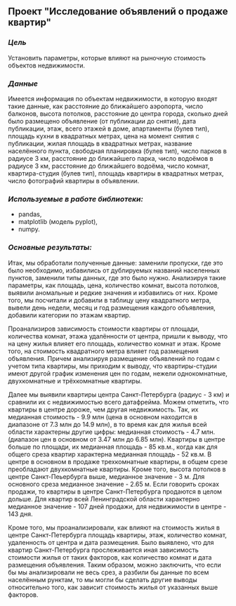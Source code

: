 ## Проект "Исследование объявлений о продаже квартир"
### _Цель_
Установить параметры, которые влияют на рыночную стоимость объектов недвижимости.
### _Данные_
Имеется информация по объектам недвижимости, в которую входят такие данные, как расстояние до ближайшего аэропорта, число балконов, высота потолков, расстояние до центра города, сколько дней было размещено объявление (от публикации до снятия), дата публикации, этаж, всего этажей в доме, апартаменты (булев тип), площадь кухни в квадратных метрах, цена на момент снятия с публикации, жилая площадь в квадратных метрах, название населённого пункта, свободная планировка (булев тип), число парков в радиусе 3 км, расстояние до ближайшего парка, число водоёмов в радиусе 3 км, расстояние до ближайшего водоёма, число комнат, квартира-студия (булев тип), площадь квартиры в квадратных метрах, число фотографий квартиры в объявлении.

### _Используемые в работе библиотеки:_
- pandas,
- matplotlib (модель pyplot),
- numpy.

### _Основные результаты:_
Итак, мы обработали полученные данные: заменили пропуски, где это было необходимо, избавились от дублируемых названий населенных пунктов, заменили типы данных, где это было нужно. Анализируя такие параметры, как площадь, цена, количество комнат, высота потолков, выявили аномальные и редкие значения и избавились от них. Кроме того, мы посчитали и добавили в таблицу цену квадратного метра, вывели день недели, месяц и год размещения каждого объявления, добавили категории по этажам квартир.

Проанализиров зависимость стоимости квартиры от площади, количества комнат, этажа удалённости от центра, пришли к выводу, что на цену жилья влияет его площадь, количество комнат и этаж. Кроме того, на стоимость квадратного метра влияет год размещения объявления. Причем анализируя размещение объявлений по годам с учетом типа квартиры, мы приходим к выводу, что квартиры-студии имеют другой график изменения цен по годам, нежели однокомнатные, двухкомнатные и трёхкомнатные квартиры.

Далее мы выявили квартиры центра Санкт-Петербурга (радиус - 3 км) и сравнили их с недвижимостью всего датафрейма. Можем отметить, что квартиры в центре дороже, чем другая недвижимость. Так, их медианная стоимость - 9.9 млн (цена в основном находится в диапазоне от 7.3 млн до 14.9 млн), в то время как для жилья всей области характерны другие цифры: медианная стоимость - 4.7 млн. (диапазон цен в основном от 3.47 млн до 6.85 млн). Квартиры в центре больше по площади, их медианная площадь - 85 кв.м., когда как для общего среза квартир характерна медианная площадь - 52 кв.м. В центре в основном в продаже трехкомнатные квартиры, в общем срезе преобладают двухкомнатные квартиры. Кроме того, высота потолков в центре Санкт-Пеьербурга выше, медианное значение - 3 м. Для основного среза медианное значение - 2.65 м. Если говорить сроках продажи, то квартиры в центре Санкт-Петербурга продаются в целом дольше. Для квартир всей Ленинградской области характерно медианное значение - 107 дней продажи, для недвижимости в центре - 143 дня.

Кроме того, мы проанализировали, как влияют на стоимость жилья в центре Санкт-Петербурга площадь квартиры, этаж, количество комнат, удаленность от центра и дата размещения. Было выявлено, что для квартир Санкт-Петербурга прослеживается иная зависимость стоимости жилья от таких факторов, как количество комнат и дата размещения объявления. Таким образом, можно заключить, что если бы мы анализировали не весь срез, а разбили бы данные по всем населённым рунктам, то мы могли бы сделать другие выводы относительно того, как зависит стоимость жилья от указанных выше факторов.
